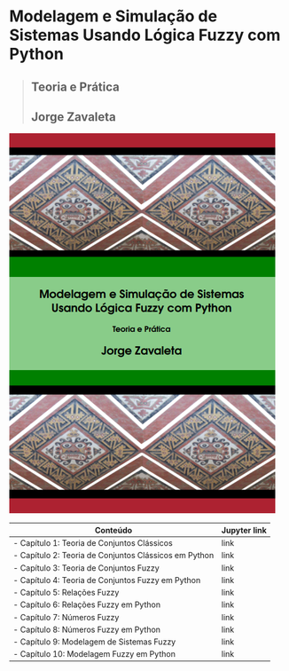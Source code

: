 # Modelagem e Simulação de Sistemas Usando Lógica Fuzzy com Python
>## Teoria e Prática
>## Jorge Zavaleta

![book](capa_book.png)  

| Conteúdo                                                 | Jupyter link  |
| -------------------------------------------------------- | ---------------|
| - Capítulo 1: Teoria de Conjuntos Clássicos              | link |        
| - Capítulo 2: Teoria de Conjuntos Clássicos em Python    | link | 
| - Capítulo 3: Teoria de Conjuntos Fuzzy                  | link | 
| - Capítulo 4: Teoria de Conjuntos Fuzzy em Python        | link | 
| - Capítulo 5: Relações Fuzzy                             | link | 
| - Capítulo 6: Relações Fuzzy em Python                   | link | 
| - Capítulo 7: Números Fuzzy                              | link | 
| - Capítulo 8: Números Fuzzy em Python                    | link | 
| - Capítulo 9: Modelagem de Sistemas Fuzzy                | link | 
| - Capítulo 10: Modelagem Fuzzy em Python                 | link | 


